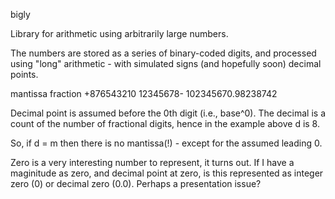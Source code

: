 bigly

Library for arithmetic using arbitrarily large numbers.

The numbers are stored as a series of binary-coded digits, and processed using
"long" arithmetic - with simulated signs (and hopefully soon) decimal points.

  mantissa fraction
+876543210 12345678-
 102345670.98238742

Decimal point is assumed before the 0th digit (i.e., base^0). The decimal is a
count of the number of fractional digits, hence in the example above d is 8.

So, if d = m then there is no mantissa(!) - except for the assumed leading 0.

Zero is a very interesting number to represent, it turns out. If I have a
maginitude as zero, and decimal point at zero, is this represented as
integer zero (0) or decimal zero (0.0). Perhaps a presentation issue?


